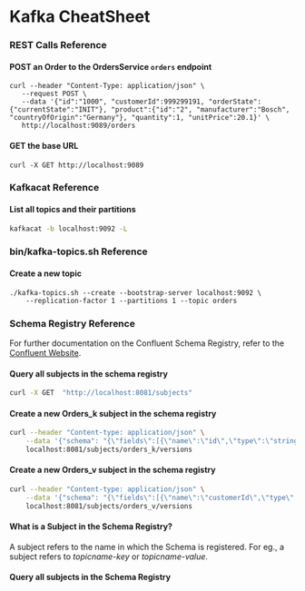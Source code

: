 # Kafka CheatSheet


### REST Calls Reference

#### POST an Order to the OrdersService `orders` endpoint

```
curl --header "Content-Type: application/json" \
   --request POST \
   --data '{"id":"1000", "customerId":999299191, "orderState":{"currentState":"INIT"}, "product":{"id":"2", "manufacturer":"Bosch", "countryOfOrigin":"Germany"}, "quantity":1, "unitPrice":20.1}' \
   http://localhost:9089/orders
```

#### GET the base URL
```
curl -X GET http://localhost:9089
```

### Kafkacat Reference 

#### List all topics and their partitions
```bash
kafkacat -b localhost:9092 -L
```

####


### bin/kafka-topics.sh Reference

#### Create a new topic

```
./kafka-topics.sh --create --bootstrap-server localhost:9092 \
    --replication-factor 1 --partitions 1 --topic orders
```


### Schema Registry Reference

For further documentation on the Confluent Schema Registry, refer to the [Confluent Website](https://docs.confluent.io/current/schema-registry/develop/api.html).


#### Query all subjects in the schema registry

```bash
curl -X GET  "http://localhost:8081/subjects"
```


#### Create a new Orders_k subject in the schema registry

```bash
curl --header "Content-type: application/json" \
    --data '{"schema": "{\"fields\":[{\"name\":\"id\",\"type\":\"string\"}],\"name\":\"key_order\",\"namespace\":\"app1.exps\",\"type\":\"record\"}"}' \
    localhost:8081/subjects/orders_k/versions
```

#### Create a new Orders_v subject in the schema registry

```bash
curl --header "Content-type: application/json" \
    --data '{"schema": "{\"fields\":[{\"name\":\"customerId\",\"type\":\"long\"},{\"name\":\"orderState\",\"type\":{\"fields\":[{\"name\":\"currentState\",\"type\":\"string\"}],\"name\":\"OrderStateRecord\",\"type\":\"record\"}},{\"name\":\"product\",\"type\":{\"fields\":[{\"name\":\"id\",\"type\":\"string\"},{\"name\":\"manufacturer\",\"type\":\"string\"},{\"name\":\"countryOfOrigin\",\"type\":\"string\"}],\"name\":\"ProductRecord\",\"type\":\"record\"}},{\"name\":\"quantity\",\"type\":\"int\"},{\"name\":\"unitPrice\",\"type\":\"double\"}],\"name\":\"Order\",\"namespace\":\"app1.exps\",\"type\":\"record\"}"}' \
    localhost:8081/subjects/orders_v/versions
```



#### What is a Subject in the Schema Registry?

A subject refers to the name in which the Schema is registered. For eg., a subject refers to _topicname-key_ or _topicname-value_.



#### Query all subjects in the Schema Registry








